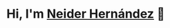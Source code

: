 
<div align="center">
<h1 align="center">Hi, I'm <a href="https://www.linkedin.com/in/neider-hern%C3%A1ndez/">Neider Hernández</a> 👋</h1>
</div>
<!--
**Aghent47/Aghent47** is a ✨ _special_ ✨ repository because its `README.md` (this file) appears on your GitHub profile.

Here are some ideas to get you started:

- 🔭 I’m currently working on ...
- 🌱 I’m currently learning ...
- 👯 I’m looking to collaborate on ...
- 🤔 I’m looking for help with ...
- 💬 Ask me about ...
- 📫 How to reach me: ...
- 😄 Pronouns: ...
- ⚡ Fun fact: ...
-->
